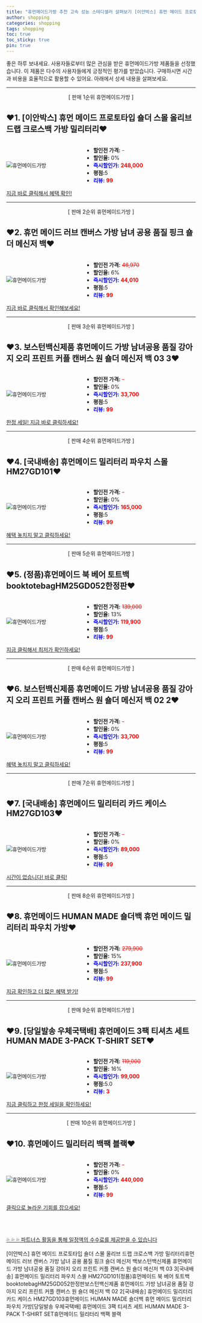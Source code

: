 ```yaml
---
title: "휴먼메이드가방 추천 고속 성능 스테디셀러 살펴보기 [이안박스] 휴먼 메이드 프로토타입 숄더"
author: shopping
categories: shopping
tags: shopping
toc: true
toc_sticky: true
pin: true
---
```

좋은 하루 보내세요. 사용자들로부터 많은 관심을 받은 휴먼메이드가방 제품들을 선정했습니다. 이 제품은 다수의 사용자들에게 긍정적인 평가를 받았습니다. 구매하시면 시간과 비용을 효율적으로 활용할 수 있어요. 아래에서 상세 내용을 살펴보세요.

---
<p class="toplist" style="margin: 0 auto; display: block; width: fit-content;">[ 판매 1순위 휴먼메이드가방 ]</p>

<h2><strong>❤️1. [이안박스] 휴먼 메이드 프로토타입 숄더 스몰 올리브 드랩 크로스백 가방 밀리터리❤️</strong></h2>

<div style="display: flex; align-items: center;">
    <div style="flex: 0.4;">
        <img src="https://thumbnail10.coupangcdn.com/thumbnails/remote/230x230ex/image/vendor_inventory/faf8/de1981d1d5adb3f93c598d0acd82b1133f70a5d31a6b043c5394a4881778.jpg" alt="휴먼메이드가방" style="max-width: 100%;">
    </div>
    <div style="flex: 0.6; margin-left: 10px;">
        <ul>
            <li><strong>할인전 가격:</strong> <del style="color: red;">-</del></li>
            <li><strong>할인율:</strong> 0%</li>
            <li><span style='color:blue'><strong>즉시할인가:</strong></span> <span style='color:red'><strong>248,000</strong></span></li>
            <li><strong>평점:</strong>5</li>
            <li><span style='color:blue'><strong>리뷰:</strong></span> <span style='color:red'><strong>99</strong></span></li>
        </ul>
    </div>
</div>
<div class="center">
    <a href="https://selin100587001.github.io?lptag=AF9450613&subid=githubio&pageKey=8231325563&traceid=V0-153&itemId=23690795665&vendorItemId=90715941170" class="myButton">
        지금 바로 클릭해서 혜택 확인!
    </a>
</div>


---
<p class="toplist" style="margin: 0 auto; display: block; width: fit-content;">[ 판매 2순위 휴먼메이드가방 ]</p>

<h2><strong>❤️2. 휴먼 메이드 러브 캔버스 가방 남녀 공용 품질 핑크 숄더 메신저 백❤️</strong></h2>

<div style="display: flex; align-items: center;">
    <div style="flex: 0.4;">
        <img src="https://thumbnail6.coupangcdn.com/thumbnails/remote/230x230ex/image/vendor_inventory/ca04/31cca4f5f06357068b931018173dd244b3bd2f2ce1ffb5de7f28c9ca65e0.jpg" alt="휴먼메이드가방" style="max-width: 100%;">
    </div>
    <div style="flex: 0.6; margin-left: 10px;">
        <ul>
            <li><strong>할인전 가격:</strong> <del style="color: red;">46,970</del></li>
            <li><strong>할인율:</strong> 6%</li>
            <li><span style='color:blue'><strong>즉시할인가:</strong></span> <span style='color:red'><strong>44,010</strong></span></li>
            <li><strong>평점:</strong>5</li>
            <li><span style='color:blue'><strong>리뷰:</strong></span> <span style='color:red'><strong>99</strong></span></li>
        </ul>
    </div>
</div>
<div class="center">
    <a href="https://selin100587001.github.io?lptag=AF9450613&subid=githubio&pageKey=6698743209&traceid=V0-153&itemId=15507485532&vendorItemId=83199376996" class="myButton">
        지금 바로 클릭해서 확인해보세요!
    </a>
</div>


---
<p class="toplist" style="margin: 0 auto; display: block; width: fit-content;">[ 판매 3순위 휴먼메이드가방 ]</p>

<h2><strong>❤️3. 보스턴백신제품 휴먼메이드 가방 남녀공용 품질 강아지 오리 프린트 커플 캔버스 원 숄더 메신저 백 03 3❤️</strong></h2>

<div style="display: flex; align-items: center;">
    <div style="flex: 0.4;">
        <img src="https://thumbnail6.coupangcdn.com/thumbnails/remote/230x230ex/image/vendor_inventory/7928/f6277e0c7a1380103fdf6fc416987dbd8bac36c22f30259490ec62117c22.jpg" alt="휴먼메이드가방" style="max-width: 100%;">
    </div>
    <div style="flex: 0.6; margin-left: 10px;">
        <ul>
            <li><strong>할인전 가격:</strong> <del style="color: red;">-</del></li>
            <li><strong>할인율:</strong> 0%</li>
            <li><span style='color:blue'><strong>즉시할인가:</strong></span> <span style='color:red'><strong>33,700</strong></span></li>
            <li><strong>평점:</strong>5</li>
            <li><span style='color:blue'><strong>리뷰:</strong></span> <span style='color:red'><strong>99</strong></span></li>
        </ul>
    </div>
</div>
<div class="center">
    <a href="https://selin100587001.github.io?lptag=AF9450613&subid=githubio&pageKey=7279223930&traceid=V0-153&itemId=18581167737&vendorItemId=85717801190" class="myButton">
        한정 세일! 지금 바로 클릭하세요!
    </a>
</div>


---
<p class="toplist" style="margin: 0 auto; display: block; width: fit-content;">[ 판매 4순위 휴먼메이드가방 ]</p>

<h2><strong>❤️4. [국내배송] 휴먼메이드 밀리터리 파우치 스몰 HM27GD101❤️</strong></h2>

<div style="display: flex; align-items: center;">
    <div style="flex: 0.4;">
        <img src="https://thumbnail9.coupangcdn.com/thumbnails/remote/230x230ex/image/vendor_inventory/297c/4efd5a5d12dc5742f070975afdcaa5013b9145e965ab01fa4280f7418abc.png" alt="휴먼메이드가방" style="max-width: 100%;">
    </div>
    <div style="flex: 0.6; margin-left: 10px;">
        <ul>
            <li><strong>할인전 가격:</strong> <del style="color: red;">-</del></li>
            <li><strong>할인율:</strong> 0%</li>
            <li><span style='color:blue'><strong>즉시할인가:</strong></span> <span style='color:red'><strong>165,000</strong></span></li>
            <li><strong>평점:</strong>5</li>
            <li><span style='color:blue'><strong>리뷰:</strong></span> <span style='color:red'><strong>99</strong></span></li>
        </ul>
    </div>
</div>
<div class="center">
    <a href="https://selin100587001.github.io?lptag=AF9450613&subid=githubio&pageKey=8174196413&traceid=V0-153&itemId=23357302633&vendorItemId=90387874869" class="myButton">
        혜택 놓치지 말고 클릭하세요!
    </a>
</div>


---
<p class="toplist" style="margin: 0 auto; display: block; width: fit-content;">[ 판매 5순위 휴먼메이드가방 ]</p>

<h2><strong>❤️5. (정품)휴먼메이드 북 베어 토트백 booktotebagHM25GD052한정판❤️</strong></h2>

<div style="display: flex; align-items: center;">
    <div style="flex: 0.4;">
        <img src="https://thumbnail8.coupangcdn.com/thumbnails/remote/230x230ex/image/vendor_inventory/7d78/a2302eefc8fc7eb73d0cc8dddd5bf740c44ff6f40451a3b283c45659db89.jpg" alt="휴먼메이드가방" style="max-width: 100%;">
    </div>
    <div style="flex: 0.6; margin-left: 10px;">
        <ul>
            <li><strong>할인전 가격:</strong> <del style="color: red;">139,000</del></li>
            <li><strong>할인율:</strong> 13%</li>
            <li><span style='color:blue'><strong>즉시할인가:</strong></span> <span style='color:red'><strong>119,900</strong></span></li>
            <li><strong>평점:</strong>5</li>
            <li><span style='color:blue'><strong>리뷰:</strong></span> <span style='color:red'><strong>99</strong></span></li>
        </ul>
    </div>
</div>
<div class="center">
    <a href="https://selin100587001.github.io?lptag=AF9450613&subid=githubio&pageKey=7842299008&traceid=V0-153&itemId=21352203069&vendorItemId=88409838475" class="myButton">
        지금 클릭해서 최저가 확인하세요!
    </a>
</div>


---
<p class="toplist" style="margin: 0 auto; display: block; width: fit-content;">[ 판매 6순위 휴먼메이드가방 ]</p>

<h2><strong>❤️6. 보스턴백신제품 휴먼메이드 가방 남녀공용 품질 강아지 오리 프린트 커플 캔버스 원 숄더 메신저 백 02 2❤️</strong></h2>

<div style="display: flex; align-items: center;">
    <div style="flex: 0.4;">
        <img src="https://thumbnail9.coupangcdn.com/thumbnails/remote/230x230ex/image/vendor_inventory/6a4a/301dc4154d23dbb3749e276b03ee907678b934535b12cba3fbfccf8e764d.jpg" alt="휴먼메이드가방" style="max-width: 100%;">
    </div>
    <div style="flex: 0.6; margin-left: 10px;">
        <ul>
            <li><strong>할인전 가격:</strong> <del style="color: red;">-</del></li>
            <li><strong>할인율:</strong> 0%</li>
            <li><span style='color:blue'><strong>즉시할인가:</strong></span> <span style='color:red'><strong>33,700</strong></span></li>
            <li><strong>평점:</strong>5</li>
            <li><span style='color:blue'><strong>리뷰:</strong></span> <span style='color:red'><strong>99</strong></span></li>
        </ul>
    </div>
</div>
<div class="center">
    <a href="https://selin100587001.github.io?lptag=AF9450613&subid=githubio&pageKey=7279223930&traceid=V0-153&itemId=18581167738&vendorItemId=85717801200" class="myButton">
        혜택 놓치지 말고 클릭하세요!
    </a>
</div>


---
<p class="toplist" style="margin: 0 auto; display: block; width: fit-content;">[ 판매 7순위 휴먼메이드가방 ]</p>

<h2><strong>❤️7. [국내배송] 휴먼메이드 밀리터리 카드 케이스 HM27GD103❤️</strong></h2>

<div style="display: flex; align-items: center;">
    <div style="flex: 0.4;">
        <img src="https://thumbnail6.coupangcdn.com/thumbnails/remote/230x230ex/image/vendor_inventory/6644/16e9f5fe444ac10c1d8dbeac5dcccdabfa56d11545b578637ce062e5df48.png" alt="휴먼메이드가방" style="max-width: 100%;">
    </div>
    <div style="flex: 0.6; margin-left: 10px;">
        <ul>
            <li><strong>할인전 가격:</strong> <del style="color: red;">-</del></li>
            <li><strong>할인율:</strong> 0%</li>
            <li><span style='color:blue'><strong>즉시할인가:</strong></span> <span style='color:red'><strong>89,000</strong></span></li>
            <li><strong>평점:</strong>5</li>
            <li><span style='color:blue'><strong>리뷰:</strong></span> <span style='color:red'><strong>99</strong></span></li>
        </ul>
    </div>
</div>
<div class="center">
    <a href="https://selin100587001.github.io?lptag=AF9450613&subid=githubio&pageKey=8174196419&traceid=V0-153&itemId=23357302650&vendorItemId=90387874840" class="myButton">
        시간이 없습니다! 바로 클릭!
    </a>
</div>


---
<p class="toplist" style="margin: 0 auto; display: block; width: fit-content;">[ 판매 8순위 휴먼메이드가방 ]</p>

<h2><strong>❤️8. 휴먼메이드 HUMAN MADE 숄더백 휴먼 메이드 밀리터리 파우치 가방❤️</strong></h2>

<div style="display: flex; align-items: center;">
    <div style="flex: 0.4;">
        <img src="https://thumbnail10.coupangcdn.com/thumbnails/remote/230x230ex/image/vendor_inventory/2eaf/98ca2e9b109312a2ab3d19d363249c50b82b68cbfedccc433a9c147b36d9.jpg" alt="휴먼메이드가방" style="max-width: 100%;">
    </div>
    <div style="flex: 0.6; margin-left: 10px;">
        <ul>
            <li><strong>할인전 가격:</strong> <del style="color: red;">279,900</del></li>
            <li><strong>할인율:</strong> 15%</li>
            <li><span style='color:blue'><strong>즉시할인가:</strong></span> <span style='color:red'><strong>237,900</strong></span></li>
            <li><strong>평점:</strong>5</li>
            <li><span style='color:blue'><strong>리뷰:</strong></span> <span style='color:red'><strong>99</strong></span></li>
        </ul>
    </div>
</div>
<div class="center">
    <a href="https://selin100587001.github.io?lptag=AF9450613&subid=githubio&pageKey=7941693671&traceid=V0-153&itemId=21875877284&vendorItemId=88923999918" class="myButton">
        지금 확인하고 더 많은 혜택 받기!
    </a>
</div>


---
<p class="toplist" style="margin: 0 auto; display: block; width: fit-content;">[ 판매 9순위 휴먼메이드가방 ]</p>

<h2><strong>❤️9. [당일발송 우체국택배] 휴먼메이드 3팩 티셔츠 세트 HUMAN MADE 3-PACK T-SHIRT SET❤️</strong></h2>

<div style="display: flex; align-items: center;">
    <div style="flex: 0.4;">
        <img src="https://thumbnail6.coupangcdn.com/thumbnails/remote/230x230ex/image/vendor_inventory/092a/66ddfc242ecf397e4061e85873c82a394bee82dbd745e00c25ec8d690568.jpg" alt="휴먼메이드가방" style="max-width: 100%;">
    </div>
    <div style="flex: 0.6; margin-left: 10px;">
        <ul>
            <li><strong>할인전 가격:</strong> <del style="color: red;">119,000</del></li>
            <li><strong>할인율:</strong> 16%</li>
            <li><span style='color:blue'><strong>즉시할인가:</strong></span> <span style='color:red'><strong>99,000</strong></span></li>
            <li><strong>평점:</strong>5.0</li>
            <li><span style='color:blue'><strong>리뷰:</strong></span> <span style='color:red'><strong>3</strong></span></li>
        </ul>
    </div>
</div>
<div class="center">
    <a href="https://selin100587001.github.io?lptag=AF9450613&subid=githubio&pageKey=7881781271&traceid=V0-153&itemId=21556898332&vendorItemId=88609485917" class="myButton">
        지금 클릭하고 한정 세일을 확인하세요!
    </a>
</div>


---
<p class="toplist" style="margin: 0 auto; display: block; width: fit-content;">[ 판매 10순위 휴먼메이드가방 ]</p>

<h2><strong>❤️10. 휴먼메이드 밀리터리 백팩 블랙❤️</strong></h2>

<div style="display: flex; align-items: center;">
    <div style="flex: 0.4;">
        <img src="https://thumbnail10.coupangcdn.com/thumbnails/remote/230x230ex/image/vendor_inventory/b6a8/91fcd4ecee1db1240fe27192a72e0aee82b31b7003d2dc4edc04c8232a0e.png" alt="휴먼메이드가방" style="max-width: 100%;">
    </div>
    <div style="flex: 0.6; margin-left: 10px;">
        <ul>
            <li><strong>할인전 가격:</strong> <del style="color: red;">-</del></li>
            <li><strong>할인율:</strong> 0%</li>
            <li><span style='color:blue'><strong>즉시할인가:</strong></span> <span style='color:red'><strong>440,000</strong></span></li>
            <li><strong>평점:</strong>5</li>
            <li><span style='color:blue'><strong>리뷰:</strong></span> <span style='color:red'><strong>99</strong></span></li>
        </ul>
    </div>
</div>
<div class="center">
    <a href="https://selin100587001.github.io?lptag=AF9450613&subid=githubio&pageKey=8118786853&traceid=V0-153&itemId=23020908196&vendorItemId=90054689327" class="myButton">
        클릭으로 놀라운 기회를 잡으세요!
    </a>
</div>

<br><br><br>[💦 💦 💦 파트너스 활동을 통해 일정액의 수수료를 제공받을 수 있습니다](https://link.coupang.com/a/bcpT2c)<br><br>[이안박스] 휴먼 메이드 프로토타입 숄더 스몰 올리브 드랩 크로스백 가방 밀리터리휴먼 메이드 러브 캔버스 가방 남녀 공용 품질 핑크 숄더 메신저 백보스턴백신제품 휴먼메이드 가방 남녀공용 품질 강아지 오리 프린트 커플 캔버스 원 숄더 메신저 백 03 3[국내배송] 휴먼메이드 밀리터리 파우치 스몰 HM27GD101(정품)휴먼메이드 북 베어 토트백 booktotebagHM25GD052한정판보스턴백신제품 휴먼메이드 가방 남녀공용 품질 강아지 오리 프린트 커플 캔버스 원 숄더 메신저 백 02 2[국내배송] 휴먼메이드 밀리터리 카드 케이스 HM27GD103휴먼메이드 HUMAN MADE 숄더백 휴먼 메이드 밀리터리 파우치 가방[당일발송 우체국택배] 휴먼메이드 3팩 티셔츠 세트 HUMAN MADE 3-PACK T-SHIRT SET휴먼메이드 밀리터리 백팩 블랙